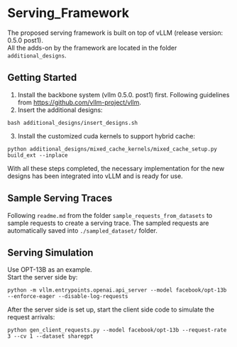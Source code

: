 # Serving_Framework
The proposed serving framework is built on top of vLLM (release version: 0.5.0 post1). <br>
All the adds-on by the framework are located in the folder `additional_designs`.

## Getting Started
1. Install the backbone system (vllm 0.5.0. post1) first. Following guidelines from https://github.com/vllm-project/vllm.
2. Insert the additional designs:
```
bash additional_designs/insert_designs.sh
```
3. Install the customized cuda kernels to support hybrid cache:
```
python additional_designs/mixed_cache_kernels/mixed_cache_setup.py build_ext --inplace
```
With all these steps completed, the necessary implementation for the new designs has been integrated into vLLM and is ready for use.

## Sample Serving Traces
Following `readme.md` from the folder `sample_requests_from_datasets` to sample requests to create a serving trace.
The sampled requests are automatically saved into `./sampled_dataset/` folder.

## Serving Simulation
Use OPT-13B as an example. <br>
Start the server side by:
```
python -m vllm.entrypoints.openai.api_server --model facebook/opt-13b --enforce-eager --disable-log-requests
```
After the server side is set up, start the client side code to simulate the request arrivals:
```
python gen_client_requests.py --model facebook/opt-13b --request-rate 3 --cv 1 --dataset sharegpt
```
